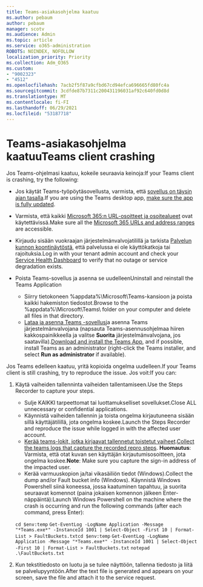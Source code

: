 ```yaml
---
title: Teams-asiakasohjelma kaatuu
ms.author: pebaum
author: pebaum
manager: scotv
ms.audience: Admin
ms.topic: article
ms.service: o365-administration
ROBOTS: NOINDEX, NOFOLLOW
localization_priority: Priority
ms.collection: Adm_O365
ms.custom:
- "9002323"
- "4512"
ms.openlocfilehash: 7acb2f5f87a9cfbd67cd94efca696665fd80fc4a
ms.sourcegitcommit: 3cdfde87b7311c200431196031af92c640fd0d8d
ms.translationtype: MT
ms.contentlocale: fi-FI
ms.lasthandoff: 06/29/2021
ms.locfileid: "53187718"
---
```

# <a name="teams-client-crashing"></a><span data-ttu-id="fd23d-102">Teams-asiakasohjelma kaatuu</span><span class="sxs-lookup"><span data-stu-id="fd23d-102">Teams client crashing</span></span>

<span data-ttu-id="fd23d-103">Jos Teams-ohjelmasi kaatuu, kokeile seuraavia keinoja:</span><span class="sxs-lookup"><span data-stu-id="fd23d-103">If your Teams client is crashing, try the following:</span></span>

- <span data-ttu-id="fd23d-104">Jos käytät Teams-työpöytäsovellusta, varmista, että [sovellus on täysin ajan tasalla](https://support.office.com/article/Update-Microsoft-Teams-535a8e4b-45f0-4f6c-8b3d-91bca7a51db1).</span><span class="sxs-lookup"><span data-stu-id="fd23d-104">If you are using the Teams desktop app, [make sure the app is fully updated](https://support.office.com/article/Update-Microsoft-Teams-535a8e4b-45f0-4f6c-8b3d-91bca7a51db1).</span></span>

- <span data-ttu-id="fd23d-105">Varmista, että kaikki [Microsoft 365:n URL-osoitteet ja osoitealueet](/microsoftteams/connectivity-issues) ovat käytettävissä.</span><span class="sxs-lookup"><span data-stu-id="fd23d-105">Make sure all the [Microsoft 365 URLs and address ranges](/microsoftteams/connectivity-issues) are accessible.</span></span>

- <span data-ttu-id="fd23d-106">Kirjaudu sisään vuokraajan järjestelmänvalvojatilillä ja tarkista [Palvelun kunnon koontinäytöstä](/office365/enterprise/view-service-health), että palvelussa ei ole käyttökatkoja tai rajoituksia.</span><span class="sxs-lookup"><span data-stu-id="fd23d-106">Log in with your tenant admin account and check your [Service Health Dashboard](/office365/enterprise/view-service-health) to verify that no outage or service degradation exists.</span></span>

- <span data-ttu-id="fd23d-107">Poista Teams-sovellus ja asenna se uudelleen</span><span class="sxs-lookup"><span data-stu-id="fd23d-107">Uninstall and reinstall the Teams Application</span></span>
    - <span data-ttu-id="fd23d-108">Siirry tietokoneen %appdata%\Microsoft\Teams\-kansioon ja poista kaikki hakemiston tiedostot.</span><span class="sxs-lookup"><span data-stu-id="fd23d-108">Browse to the %appdata%\Microsoft\Teams\ folder on your computer and delete all files in that directory.</span></span>
    - <span data-ttu-id="fd23d-109">[Lataa ja asenna Teams -sovellus](https://www.microsoft.com/microsoft-teams/download-app)ja asenna Teams järjestelmänvalvojana (napsauta Teams-asennusohjelmaa hiiren kakkospainikkeella ja valitse **Suorita** järjestelmänvalvojana, jos saatavilla).</span><span class="sxs-lookup"><span data-stu-id="fd23d-109">[Download and install the Teams App](https://www.microsoft.com/microsoft-teams/download-app), and if possible, install Teams as an administrator (right-click the Teams installer, and select **Run as administrator** if available).</span></span>

<span data-ttu-id="fd23d-110">Jos Teams edelleen kaatuu, yritä kopioida ongelma uudelleen.</span><span class="sxs-lookup"><span data-stu-id="fd23d-110">If your Teams client is still crashing, try to reproduce the issue.</span></span> <span data-ttu-id="fd23d-111">Jos voit:</span><span class="sxs-lookup"><span data-stu-id="fd23d-111">If you can:</span></span>

1. <span data-ttu-id="fd23d-112">Käytä vaiheiden tallenninta vaiheiden tallentamiseen.</span><span class="sxs-lookup"><span data-stu-id="fd23d-112">Use the Steps Recorder to capture your steps.</span></span>
    - <span data-ttu-id="fd23d-113">Sulje KAIKKI tarpeettomat tai luottamukselliset sovellukset.</span><span class="sxs-lookup"><span data-stu-id="fd23d-113">Close ALL unnecessary or confidential applications.</span></span>
    - <span data-ttu-id="fd23d-114">Käynnistä vaiheiden tallennin ja toista ongelma kirjautuneena sisään sillä käyttäjätilillä, jota ongelma koskee.</span><span class="sxs-lookup"><span data-stu-id="fd23d-114">Launch the Steps Recorder and reproduce the issue while logged in with the affected user account.</span></span>
    - <span data-ttu-id="fd23d-115">[Kerää teams-lokit, jotka kirjaavat tallennetut toistetut vaiheet](/microsoftteams/log-files).</span><span class="sxs-lookup"><span data-stu-id="fd23d-115">[Collect the teams logs that capture the recorded repro steps](/microsoftteams/log-files).</span></span> <span data-ttu-id="fd23d-116">**Huomautus**: Varmista, että otat kuvan sen käyttäjän kirjautumisosoitteen, jota ongelma koskee.</span><span class="sxs-lookup"><span data-stu-id="fd23d-116">**Note**: Make sure you capture the sign-in address of the impacted user.</span></span>
    - <span data-ttu-id="fd23d-117">Kerää varmuuskopion ja/tai vikasäiliön tiedot (Windows).</span><span class="sxs-lookup"><span data-stu-id="fd23d-117">Collect the dump and/or Fault bucket info (Windows).</span></span> <span data-ttu-id="fd23d-118">Käynnistä Windows Powershell siinä koneessa, jossa kaatuminen tapahtuu, ja suorita seuraavat komennot (paina jokaisen komennon jälkeen Enter-näppäintä):</span><span class="sxs-lookup"><span data-stu-id="fd23d-118">Launch Windows Powershell on the machine where the crash is occurring and run the following commands (after each command, press Enter):</span></span>

    <span data-ttu-id="fd23d-119">`cd $env:temp` `Get-EventLog -LogName Application -Message "*Teams.exe*" -InstanceId 1001 | Select-Object -First 10 | Format-List > FaultBuckets.txt`</span><span class="sxs-lookup"><span data-stu-id="fd23d-119">`cd $env:temp` `Get-EventLog -LogName Application -Message "*Teams.exe*" -InstanceId 1001 | Select-Object -First 10 | Format-List > FaultBuckets.txt`</span></span>
    `notepad .\FaultBuckets.txt`
    
2. <span data-ttu-id="fd23d-120">Kun tekstitiedosto on luotu ja se tulee näyttöön, tallenna tiedosto ja liitä se palvelupyyntöön.</span><span class="sxs-lookup"><span data-stu-id="fd23d-120">After the text file is generated and appears on your screen, save the file and attach it to the service request.</span></span> 
